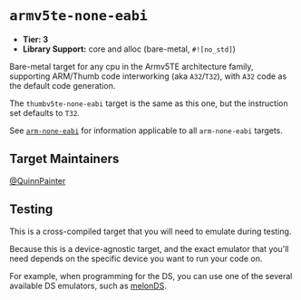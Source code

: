 # `armv5te-none-eabi`

* **Tier: 3**
* **Library Support:** core and alloc (bare-metal, `#![no_std]`)

Bare-metal target for any cpu in the Armv5TE architecture family, supporting
ARM/Thumb code interworking (aka `A32`/`T32`), with `A32` code as the default code
generation.

The `thumbv5te-none-eabi` target is the same as this one, but the instruction set defaults to `T32`.

See [`arm-none-eabi`](arm-none-eabi.md) for information applicable to all
`arm-none-eabi` targets.

## Target Maintainers

[@QuinnPainter](https://github.com/QuinnPainter)

## Testing

This is a cross-compiled target that you will need to emulate during testing.

Because this is a device-agnostic target, and the exact emulator that you'll
need depends on the specific device you want to run your code on.

For example, when programming for the DS, you can use one of the several
available DS emulators, such as [melonDS](https://melonds.kuribo64.net/).
